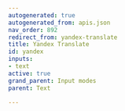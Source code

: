 ```yaml
---
autogenerated: true
autogenerated_from: apis.json
nav_order: 892
redirect_from: yandex-translate
title: Yandex Translate
id: yandex
inputs:
- text
active: true
grand_parent: Input modes
parent: Text

---
```


